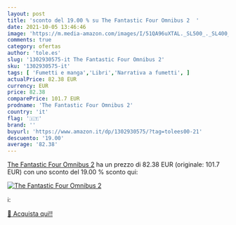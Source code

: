 ```yaml
---
layout: post
title: 'sconto del 19.00 % su The Fantastic Four Omnibus 2  '
date: 2021-10-05 13:46:46
image: 'https://m.media-amazon.com/images/I/51QA96uXTAL._SL500_._SL400_.jpg'
comments: true
category: ofertas
author: 'tole.es'
slug: '1302930575-it The Fantastic Four Omnibus 2'
sku: '1302930575-it'
tags: [ 'Fumetti e manga','Libri','Narrativa a fumetti', ]
actualPrice: 82.38 EUR
currency: EUR
price: 82.38
comparePrice: 101.7 EUR
prodname: 'The Fantastic Four Omnibus 2'
country: 'it'
flag: '🇮🇹'
brand: ''
buyurl: 'https://www.amazon.it/dp/1302930575/?tag=tolees00-21'
descuento: '19.00'
average: '82.38'
---
```


[The Fantastic Four Omnibus 2](https://www.amazon.it/dp/1302930575/?tag=tolees00-21) ha un prezzo di 82.38 EUR (originale: 101.7 EUR) con uno sconto del 19.00 % sconto qui:

[![The Fantastic Four Omnibus 2](https://m.media-amazon.com/images/I/51QA96uXTAL._SL500_._SL400_.jpg)](https://www.amazon.it/dp/1302930575/?tag=tolees00-21)

ℹ️:


[🛒 Acquista qui!!](https://www.amazon.it/dp/1302930575/?tag=tolees00-21)

